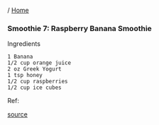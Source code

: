/ [Home](index.md)

### Smoothie 7: Raspberry Banana Smoothie

Ingredients
```
1 Banana
1/2 cup orange juice
2 oz Greek Yogurt
1 tsp honey
1/2 cup raspberries
1/2 cup ice cubes
```

Ref:

[source](https://www.youtube.com/watch?v=EWdri2D5ZfQ)